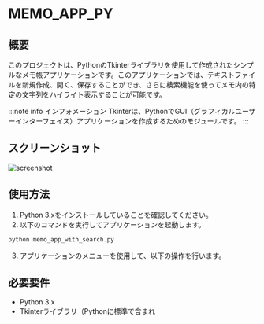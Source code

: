 # MEMO_APP_PY

## 概要
このプロジェクトは、PythonのTkinterライブラリを使用して作成されたシンプルなメモ帳アプリケーションです。このアプリケーションでは、テキストファイルを新規作成、開く、保存することができ、さらに検索機能を使ってメモ内の特定の文字列をハイライト表示することが可能です。

:::note info
インフォメーション
Tkinterは、PythonでGUI（グラフィカルユーザーインターフェイス）アプリケーションを作成するためのモジュールです。
:::

## スクリーンショット
![screenshot](https://github.com/user-attachments/assets/116fd478-b7ea-4910-b3a6-61cedde19ef4)

## 使用方法
1. Python 3.xをインストールしていることを確認してください。
2. 以下のコマンドを実行してアプリケーションを起動します。
```bash
python memo_app_with_search.py
```
3. アプリケーションのメニューを使用して、以下の操作を行います。

## 必要要件
* Python 3.x
* Tkinterライブラリ（Pythonに標準で含まれ

